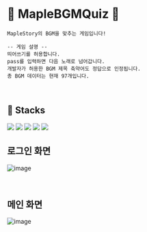 # 🍁 MapleBGMQuiz 🍁


```
MapleStory의 BGM을 맞추는 게임입니다!

-- 게임 설명 --
띄어쓰기를 허용합니다.
pass를 입력하면 다음 노래로 넘어갑니다.
개발자가 허용한 BGM 제목 축약어도 정답으로 인정됩니다.
총 BGM 데이터는 현재 97개입니다.
```
<br>

## 🔧 Stacks
<img src="https://img.shields.io/badge/typescript-1572B6?style=for-the-badge&logo=typescript&logoColor=white">
<img src="https://img.shields.io/badge/react-61DAFB?style=for-the-badge&logo=react&logoColor=black">
<img src="https://img.shields.io/badge/styled components-ECA071?style=for-the-badge&logo=styled-components&logoColor=white">
<img src="https://img.shields.io/badge/node.js-339933?style=for-the-badge&logo=Node.js&logoColor=white">
<img src="https://img.shields.io/badge/socket.io-010101?style=for-the-badge&logo=socket.io&logoColor=white">

<br>

## 로그인 화면
![image](https://user-images.githubusercontent.com/46341496/158985735-f1e9cdaf-e220-44d2-9b21-b1884397c01b.png)

<br>

## 메인 화면
![image](https://user-images.githubusercontent.com/46341496/158986009-c3aedd2b-8284-45b2-b092-057ab8ea27b6.png)


